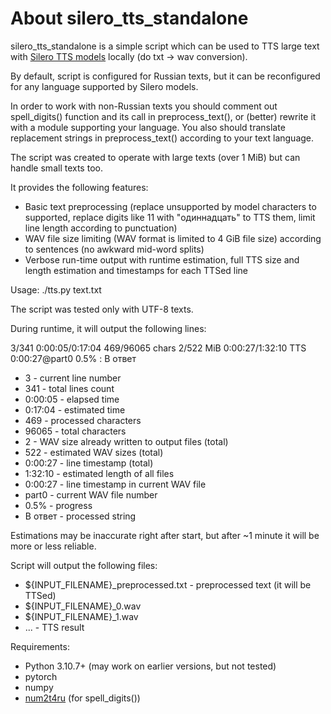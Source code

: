 # About silero_tts_standalone
silero_tts_standalone is a simple script which can be used to TTS large text with [Silero TTS models](https://github.com/snakers4/silero-models) locally (do txt -> wav conversion).

By default, script is configured for Russian texts, but it can be reconfigured for any language supported by Silero models.

In order to work with non-Russian texts you should comment out spell_digits() function and its call in preprocess_text(), or (better) rewrite it with a module supporting your language. You also should translate replacement strings in preprocess_text() according to your text language.

The script was created to operate with large texts (over 1 MiB) but can handle small texts too.

It provides the following features:

* Basic text preprocessing (replace unsupported by model characters to supported, replace digits like 11 with "одиннадцать" to TTS them, limit line length according to punctuation)
* WAV file size limiting (WAV format is limited to 4 GiB file size) according to sentences (no awkward mid-word splits)
* Verbose run-time output with runtime estimation, full TTS size and length estimation and timestamps for each TTSed line

Usage:
   ./tts.py text.txt

The script was tested only with UTF-8 texts.

During runtime, it will output the following lines:

3/341 0:00:05/0:17:04 469/96065 chars 2/522 MiB 0:00:27/1:32:10 TTS 0:00:27@part0 0.5% : В ответ

* 3 - current line number
* 341 - total lines count
* 0:00:05 - elapsed time
* 0:17:04 - estimated time
* 469 - processed characters
* 96065 - total characters
* 2 - WAV size already written to output files (total)
* 522 - estimated WAV sizes (total)
* 0:00:27 - line timestamp (total)
* 1:32:10 - estimated length of all files
* 0:00:27 - line timestamp in current WAV file
* part0 - current WAV file number
* 0.5% - progress
* В ответ - processed string

Estimations may be inaccurate right after start, but after ~1 minute it will be more or less reliable.

Script will output the following files:

+ ${INPUT_FILENAME}\_preprocessed.txt - preprocessed text (it will be TTSed)
+ ${INPUT_FILENAME}\_0.wav
+ ${INPUT_FILENAME}\_1.wav
+ ... - TTS result

Requirements:

* Python 3.10.7+ (may work on earlier versions, but not tested)
* pytorch
* numpy
* [num2t4ru](https://github.com/seriyps/ru_number_to_text/tree/master/num2t4ru) (for spell_digits())


